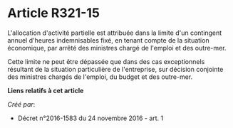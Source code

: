 # Article R321-15

L'allocation d'activité partielle est attribuée dans la limite d'un contingent annuel d'heures indemnisables fixé, en tenant
compte de la situation économique, par arrêté des ministres chargé de l'emploi et des outre-mer.

Cette limite ne peut être dépassée que dans des cas exceptionnels résultant de la situation particulière de l'entreprise, sur
décision conjointe des ministres chargés de l'emploi, du budget et des outre-mer.

**Liens relatifs à cet article**

_Créé par_:

  - Décret n°2016-1583 du 24 novembre 2016 - art. 1
